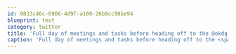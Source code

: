 ```yaml
---
id: 0833c46c-6966-4d9f-a108-26b0cc98be94
blueprint: text
category: twitter
title: 'Full day of meetings and tasks before heading off to the @okdg meet-up for some socializing,geek-speak, and beer'
caption: 'Full day of meetings and tasks before heading off to the <span class="username username_linked">@<a href="https://twitter.com/okdg" title="OKDG">okdg</a></span> meet-up for some socializing,geek-speak, and beer'
---
```

